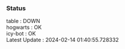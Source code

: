 ### Status


table : DOWN  
hogwarts : OK  
icy-bot : OK  
Latest Update : 2024-02-14 01:40:55.728332
